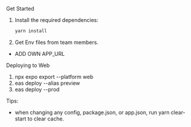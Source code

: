 Get Started
1. Install the required dependencies:
   ```bash
   yarn install
   ```
2. Get Env files from team members.
- ADD OWN APP_URL

Deploying to Web
1. npx expo export --platform web
2. eas deploy --alias preview
3. eas deploy --prod

Tips:
- when changing any config, package.json, or app.json, run yarn clear-start to clear cache.